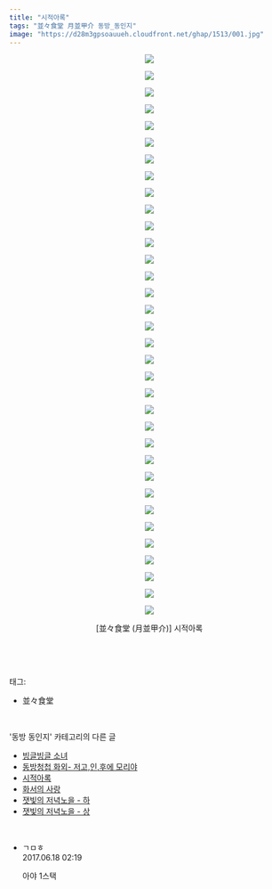 ```yaml
---
title: "시적아록"
tags: "並々食堂 月並甲介 동방_동인지"
image: "https://d28m3gpsoauueh.cloudfront.net/ghap/1513/001.jpg"
---
```

<div class="article">
<p style="text-align: center; clear: none; float: none;"><img src="{{ site.imgserver4 }}/ghap/1513/001.jpg"/></p>
<p style="text-align: center; clear: none; float: none;"><img src="{{ site.imgserver4 }}/ghap/1513/002.jpg"/></p>
<p style="text-align: center; clear: none; float: none;"><img src="{{ site.imgserver4 }}/ghap/1513/003.jpg"/></p>
<p style="text-align: center; clear: none; float: none;"><img src="{{ site.imgserver4 }}/ghap/1513/004.jpg"/></p>
<p style="text-align: center; clear: none; float: none;"><img src="{{ site.imgserver4 }}/ghap/1513/005.jpg"/></p>
<p style="text-align: center; clear: none; float: none;"><img src="{{ site.imgserver4 }}/ghap/1513/006.jpg"/></p>
<p style="text-align: center; clear: none; float: none;"><img src="{{ site.imgserver4 }}/ghap/1513/007.jpg"/></p>
<p style="text-align: center; clear: none; float: none;"><img src="{{ site.imgserver4 }}/ghap/1513/008.jpg"/></p>
<p style="text-align: center; clear: none; float: none;"><img src="{{ site.imgserver4 }}/ghap/1513/009.jpg"/></p>
<p style="text-align: center; clear: none; float: none;"><img src="{{ site.imgserver4 }}/ghap/1513/010.jpg"/></p>
<p style="text-align: center; clear: none; float: none;"><img src="{{ site.imgserver4 }}/ghap/1513/011.jpg"/></p>
<p style="text-align: center; clear: none; float: none;"><img src="{{ site.imgserver4 }}/ghap/1513/012.jpg"/></p>
<p style="text-align: center; clear: none; float: none;"><img src="{{ site.imgserver4 }}/ghap/1513/013.jpg"/></p>
<p style="text-align: center; clear: none; float: none;"><img src="{{ site.imgserver4 }}/ghap/1513/014.jpg"/></p>
<p style="text-align: center; clear: none; float: none;"><img src="{{ site.imgserver4 }}/ghap/1513/015.jpg"/></p>
<p style="text-align: center; clear: none; float: none;"><img src="{{ site.imgserver4 }}/ghap/1513/016.jpg"/></p>
<p style="text-align: center; clear: none; float: none;"><img src="{{ site.imgserver4 }}/ghap/1513/017.jpg"/></p>
<p style="text-align: center; clear: none; float: none;"><img src="{{ site.imgserver4 }}/ghap/1513/018.jpg"/></p>
<p style="text-align: center; clear: none; float: none;"><img src="{{ site.imgserver4 }}/ghap/1513/019.jpg"/></p>
<p style="text-align: center; clear: none; float: none;"><img src="{{ site.imgserver4 }}/ghap/1513/020.jpg"/></p>
<p style="text-align: center; clear: none; float: none;"><img src="{{ site.imgserver4 }}/ghap/1513/021.jpg"/></p>
<p style="text-align: center; clear: none; float: none;"><img src="{{ site.imgserver4 }}/ghap/1513/022.jpg"/></p>
<p style="text-align: center; clear: none; float: none;"><img src="{{ site.imgserver4 }}/ghap/1513/023.jpg"/></p>
<p style="text-align: center; clear: none; float: none;"><img src="{{ site.imgserver4 }}/ghap/1513/024.jpg"/></p>
<p style="text-align: center; clear: none; float: none;"><img src="{{ site.imgserver4 }}/ghap/1513/025.jpg"/></p>
<p style="text-align: center; clear: none; float: none;"><img src="{{ site.imgserver4 }}/ghap/1513/026.jpg"/></p>
<p style="text-align: center; clear: none; float: none;"><img src="{{ site.imgserver4 }}/ghap/1513/027.jpg"/></p>
<p style="text-align: center; clear: none; float: none;"><img src="{{ site.imgserver4 }}/ghap/1513/028.jpg"/></p>
<p style="text-align: center; clear: none; float: none;"><img src="{{ site.imgserver4 }}/ghap/1513/029.jpg"/></p>
<p style="text-align: center; clear: none; float: none;"><img src="{{ site.imgserver4 }}/ghap/1513/030.jpg"/></p>
<p style="text-align: center; clear: none; float: none;"><img src="{{ site.imgserver4 }}/ghap/1513/031.jpg"/></p>
<p style="text-align: center; clear: none; float: none;"><img src="{{ site.imgserver4 }}/ghap/1513/032.jpg"/></p>
<p style="text-align: center; clear: none; float: none;"><img src="{{ site.imgserver4 }}/ghap/1513/033.jpg"/></p>
<p style="text-align: center; clear: none; float: none;"><img src="{{ site.imgserver4 }}/ghap/1513/034.jpg"/></p>
<p style="text-align: center; clear: none; float: none;">[並々食堂 (月並甲介)] 시적아록</p>
<p><br/></p>
</div><br/>
<div class="tagTrail">
<p>태그: </p>
<ul>
<li>並々食堂</li>
</ul>
</div><br/>
<div class="another">
<p>'동방 동인지' 카테고리의 다른 글</p>
<ul>
<li><a href="/ghap_1515">빙글빙글 소녀</a></li>
<li><a href="/ghap_1514">동방청첩 화외- 저고,인,후에 모리야</a></li>
<li><a href="/ghap_1513">시적아록</a></li>
<li><a href="/ghap_1512">화서의 사랑</a></li>
<li><a href="/ghap_1511">잿빛의 저녁노을 - 하</a></li>
<li><a href="/ghap_1510">잿빛의 저녁노을 - 상</a></li>
</ul>
</div><br/>
<div class="cb_module cb_fluid">
<div class="cb_wrt cb_profile">
<div class="comment">
<ul>
<li class="cb_thumb_off" id="comment15016182">
<div class="cb_comment_area">
<div class="cb_info_area">
<div class="cb_section">
<span class="cb_nick_name">ㄱㅁㅎ</span>
</div>
<div class="cb_section">
<span class="cb_date">2017.06.18 02:19 </span>
</div>
</div>
<div class="cb_dsc_comment">
<p class="cb_dsc">
											아야 1스택
										</p>
</div>
</div></li>
</ul>
</div>
</div><!-- commentList close -->
</div><br/>
